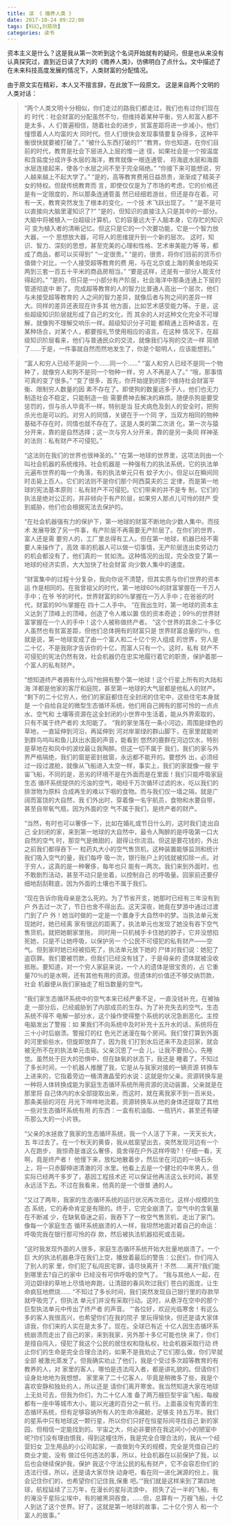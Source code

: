 ```yaml
---
title: 读 《 赡养人类 》
date: 2017-10-24 09:22:08
tags: [科幻,刘慈欣]
categories: 读书
---
```

资本主义是什么？这是我从第一次听到这个名词开始就有的疑问，但是也从来没有认真探究过，直到近日读了大刘的《赡养人类》，彷佛明白了点什么。文中描述了在未来科技高度发展的情况下，人类财富的分配情况。
<!--more-->

由于原文实在精彩，本人又不擅言辞，在此放下一段原文。
这是来自两个文明的人类对话：

>“两个人类文明十分相似，你们走过的路我们都走过，我们也有过你们现在的 
时代：社会财富的分配虽然不匀，但维持着某种平衡，穷人和富人都不是太多，人 
们普遍相信，随着社会的进步，贫富差距将进一步减小，他们憧憬着人人均富的大 
同时代。但人们很快会发现事情要复杂得多，这种平衡很快就要被打破了。” 
“被什么东西打破的?” 
“教育。你也知道，在你们目前的时代，教育是社会下层进入上层的惟一途 
径，如果社会是一个按温度和含盐度分成许多水层的海洋，教育就像一根连通管， 
将海底水层和海面水层连接起来，使各个水层之间不至于完全隔绝。” 
“你接下来可能想说，穷人越来越上不起大学了。” 
“是的，高等教育费用日益昂贵，渐渐成了精英子女的特权。但就传统教育而 
言，即使仅仅是为了市场的考虑，它的价格还是有一定限度的，所以那条连通管虽 
然已经细若游丝，但还是存在着。可有一天，教育突然发生了根本的变化，一个技 
术飞跃出现了。 ” 
“是不是可以直接向大脑里灌知识了?” 
“是的，但知识的直接注入只是其中的一部分。 
大脑中将被植入一台超级计算机，它的容量远大于人脑本身，它存贮的知识可 
变为植入者的清晰记忆。但这只是它的一个次要功能，它是一个智力放大器，一个 
思想放大器，可将人的思维提升到一个新的层次。 
这时，知识、智力、深刻的思想，甚至完美的心理和性格、艺术审美能力等 
等，都成了商品，都可以买得到” 
“一定很贵。” 
“是的，很贵，将你们目前的货币价值做个对比，一个人接受超等教育的费 
用，与在北京或上海的黄金地段买两到三套一百五十平米的商品房相当。” 
“要是这样，还是有一部分人能支付得起的。” 
“是的，但只是一小部分有产阶层，社会海洋中那条连通上下层的管道彻底中 
断了。完成超等教育的人的智力比普通人高出一个层次，他们与未接受超等教育的 
人之间的智力差异，就像后者与狗之间的差异一样大。同样的差异还表现在许多其 
他方面，比如艺术感受能力等。于是，这些超级知识阶层就形成了自己的文化，而 
其余的人对这种文化完全不可理解，就像狗不理解交响乐一样。超级知识分子可能 
都精通上百种语言，在某种场合，对某个人，都要按礼节使用相应的语言。在这种 
情况下，在超级知识阶层看来，他们与普通民众的交流，就像我们与狗的交流一样 
简陋了……于是，一件事就自然而然地发生了，你是个聪明人，应该能想到。” 
<!--more-->
>
>“富人和穷人已经不是同一个……同一个……” 
“富人和穷人已经不是同一个物种了，就像穷人和狗不是同一个物种一样，穷 
人不再是人了。” 
“哦，那事情可真的变了很多。” 
“变了很多，首先，你开始提到的那个维持社会财富平衡、限制穷人数量的因 
素不存在了。即使狗的数量远多于人，他们也无力制造社会不稳定，只能制造一些 
需要费神去解决的麻烦。随便杀狗是要受惩罚的，但与杀人毕竟不一样，特别是当 
狂犬病危及到人的安全时，把狗杀光也是可以的。对穷人的同情，关键在于一个同 
字，当双方相同的物种基础不存在时，同情也就不存在了。这是人类的第二次进 
化，第一次与猿分开来，靠的是自然选择；这一次与穷人分开来，靠的是另一条同 
样神圣的法则：私有财产不可侵犯。” 
>
>“这法则在我们的世界也很神圣的。” 
“在第一地球的世界里，这项法则由一个叫社会机器的系统维持。社会机器是 
一种强有力的执法系统，它的执法单元遍布世界的每一个角落，有的执法单元只有 
蚊子大小，但足以在瞬间同时击毙上百人。它们的法则不是你们那个阿西莫夫的三 
定律，而是第一地球的宪法基本原则：私有财产不可侵犯。它们带来的并不是专 
制，它们的执法是绝对公正的，并非倾向于有产阶层，如果穷人那点儿可怜的财产 
受到威胁，他们也会根据宪法去保护的。 
>
>“在社会机器强有力的保护下，第一地球的财富不断地向少数人集中。而技术 
发展导致了另一件事，有产阶层不再需要无产阶层了。在你们的世界，富人还是需 
要穷人的，工厂里总得有工人。但在第一地球，机器已经不需要人来操作了，高效 
率的机器人可以做一切事情，无产阶层连出卖劳动力的机会都没有了，他们真的一 
贫如洗。这种情况的出现，完全改变了第一地球的经济实质，大大加快了社会财富 
向少数人集中的速度。 
>
>“财富集中的过程十分复杂，我向你说不清楚，但其实质与你们世界的资本运 
作是相同的。在我曾祖父的时代，第一地球60％的财富掌握在一千万人手中；在爷 
爷的时代，世界财富的80％掌握在一万人手中；在爸爸的时代，财富的90％掌握在 
四十二人手中。 
“在我出生时，第一地球的资本主义达到了顶峰上的顶峰，创造了令人难以置 
信的资本奇迹；99％的世界财富掌握在一个人的手中！这个人被称做终产者。 
“这个世界的其余二十多亿人虽然也有贫富差距，但他们总体拥有的财富只是 
世界财富总量的l％，也就是说，第一地球变成了由一个富人和二十亿个穷人组成 
的世界，穷人是二十亿，不是我刚才告诉你的十亿，而富人只有一个。这时，私有 
财产不可侵犯的宪法仍然有效，社会机器仍在忠实地履行着它的职责，保护着那一 
个富人的私有财产。 
>
>“想知道终产者拥有什么吗?他拥有整个第一地球！这个行星上所有的大陆和海 
洋都是他家的客厅和庭院，甚至第一地球的大气层都是他私人的财产。 
“剩下的二十亿穷人，他们的家庭都住在全封闭的住宅中，这些住宅本身就是 
一个自给自足的微型生态循环系统，他们用自己拥有的那可怜的一点点水、空气和 
土壤等资源在这全封闭的小世界中生活着，能从外界索取的，只有不属于终产者的 
太阳能了。 
“我的家坐落在一条小河边，周围是绿色的草地，一直延伸到河沿，再延伸到 
河对岸翠绿的群山脚下，在家里就能听到群鸟呜叫和鱼儿跃出水面的声音，能看到 
悠然的鹿群在河边饮水，特别是草地在和风中的波纹最让我陶醉。但这一切不属于 
我们，我们的家与外界严格隔绝，我们的窗是密封舷窗，永远都不能开的。要想外 
出，必须经过一段过渡舱，就像从飞船进入太空一样，事实上，我们的家就像一艘 
宇宙飞船，不同的是，恶劣的环境不是在外面而是在里面！我们只能呼吸家庭生态 
循环系统提供的污浊的空气，喝经千万次循环过滤的水，吃以我们的排泄物为原料 
合成再生的难以下咽的食物。而与我们仅一墙之隔，就是广阔而富饶的大自然，我 
们外出时，穿着像一名宇航员，食物和水要自带，甚至自带氧气瓶，因为外面的空 
气不属于我们，是终产者的财产。 
>
>“当然，有时也可以奢侈一下，比如在婚礼或节日什么的，这时我们走出自己 
全封闭的家，来到第一地球的大自然中，最令人陶醉的是呼吸第一口大自然的空气 
时，那空气是微甜的，甜得让你流泪。但这是要花钱的，外出之前我们都得吞下一 
粒药丸大小的空气售货机，这种装置能够监测和统计我们吸入空气的量，我们每呼 
吸一次，银行账户上的钱就被扣除一点。对于穷人，这真的是一种奢侈，每年也只 
能有一两次。我们来到外面时，也不敢剧烈活动，甚至不动只是坐着，以控制自己 
的呼吸量。回家前还要仔细地刮刮鞋底，因为外面的土壤也不属于我们。 
>
>“现在告诉你我母亲是怎么死的。为了节省开支，她那时已经有三年没有到户 
外去过一次了，节日也舍不得出去。这天深夜，她竟在梦游中通过过渡门到了户 
外！她当时做的一定是一个置身于大自然中的梦。当执法单元发现她时，她已经离 
家有很远的距离了，执法单元也发现了她没有吞下空气售货机，就把她朝家里拖， 
同时用一只机械手卡住她的脖子，它并没想掐死她，只是不让她呼吸，以保护另一 
个公民不可侵犯的私有财产——空气。但到家时她已经被掐死了，执法单元放下她的 
尸体对我们说：她犯了盗窃罪。我们要被罚款，但我们已经没有钱了，于是母亲的 
遗体就被没收抵账。要知道，对一个穷人家庭来说，一个人的遗体是很宝贵的，占 
它重量70％的是水啊，还有其他有用的资源。但遗体的价值还不够交纳罚款，社会 
机器便从我们家抽走了相当数量的空气。 
>
>“我们家生态循环系统中的空气本来已经严重不足，一直没钱补充，在被抽走 
一部分后，已经威胁到了内部成员的生存。为了补充失去的空气，生态系统不得不 
电解一部分水，这个操作使得整个系统的状况急剧恶化。主控电脑发出了警报：如 
果我们不向系统中及时补充十五升水的话，系统将在三十小时后崩溃。警报灯的红 
色光芒迷漫在每个房间。我们曾打算到外面的河里偷些水，但旋即放弃了，因为我 
们打到水后还来不及走回家，就会被无所不在的执法单元击毙。父亲沉思了一会 
儿，让我不要担心，先睡觉。虽然处于巨大的恐惧中，但在缺氧的状态下，我还是 
睡着了。不知过了多长时间，一个机器人推醒了我，它是从与我家对接的一辆资源 
转换车上进来的，它指着旁边一桶清澈晶莹的水说：这就是你父亲。资源转换车是 
一种将人体转换成能为家庭生态循环系统所用资源的流动装置，父亲就是在那里将 
自己体内的水全部提取出来，而这时，就在离我家不到一百米处，那条美丽的河在 
月光下哗哗地流着。资源转换车从他的身体还提取了其他一些对生态循环系统有用 
的东西：一盒有机油脂、一瓶钙片，甚至还有硬币那么大的一小片铁。 
>
>“父亲的水拯救了我家的生态循环系统，我一个人活了下来，一天天长大，五 
年过去了。在一个秋天的黄昏，我从舷窗望出去，突然发现河边有一个人在跑步， 
我惊奇是谁这么奢侈，竟舍得在户外这样呼吸?！仔细一看，天啊，竟是终产者！ 
他慢下来，放松地散着步，然后坐在河边的一块石头上，将一只赤脚伸进清澈的河 
水里。他看上去是一个健壮的中年男人，但实际已经两千多岁了，基因工程技术还 
可以保证他再活这么长时间，甚至永远活下去。不过在我看来，他真的是一个很普 
通的人。 
>
>“又过了两年，我家的生态循环系统的运行状况再次恶化，这样小规模的生态 
系统，它的寿命肯定是有限的。终于，它完全崩溃了。空气中的含氧量在不断减 
少，在缺氧昏迷之前，我吞下了一枚空气售货机，走出了家门。像每一个家庭生态 
循环系统崩溃的人一样，我坦然地面对着自己的命运：呼吸完我在银行那可怜的存 
款，然后被执法机器掐死或击毙。 
>
>“这时我发现外面的人很多，家庭生态循环系统开始大批量地崩溃了。一个巨 
大的执法机器悬浮在我们上空，播放着最后的警告：公民们，你们闯入了别人的家 
里，你们犯了私闯民宅罪，请尽快离开！不然……离开?我们能到哪里去?自己的家中 
已经没有可供呼吸的空气了。 
“我与其他人一起，在河边碧绿的草地上尽情地奔跑，让清甜的春风吹过我们 
苍白的面庞，让生命疯狂地燃烧…… 
“不知过了多长时间，我们突然发现自己银行里的存款早就呼吸完了，但执法 
单元们并没有采取行动。这时，从悬浮在空中的那个巨型执法单元中传出了终产者 
的声音。 
“‘各位好，欢迎光临寒舍！有这么多的客人我很高兴，也希望你们在我的院子 
里玩得愉快，但还是请大家体谅我，你们来的人实在是太多了。现在。全球已有近 
十亿人因生态循环系统崩溃而走出了自己的家，来到我家，另外那十多亿可能也快 
来了，你们是擅自闯入，侵犯了我这个公民的居住权和隐私权，社会机器采取行动 
终止你们的生命是完全合理合法的，如果不是我劝止了它们那么做，你们早就全部 
被激光蒸发了。但我确实劝止了他们，我是个受过多次超等教育的有教养的人，对 
家里的客人，哪怕是违法闯入者，都是讲礼貌的。但请你们设身处地地为我想想， 
家里来了二十亿客人，毕竟是稍微多了些，我是个喜欢安静和独处的人，所以还是 
请你们离开寒舍。我当然知道大家在地球上无处可去，但我为你们，为二十亿人准 
备了两万艘巨型宇宙飞船，每艘都有一座中等城市大小，能以光速的百分之一航 
行。上面虽没有完善的生态循环系统，但有足够容纳所有人的生命冷藏舱，足够支 
持五万年。我们的星系中只有地球这一颗行星，所以你们只好在恒星际间寻找自己 
新的家园，但相信一定能找到的。宇宙之大，何必非要挤在我这间小小的陋室中 
呢?你们没有理由恨我，得到这幢住所，我是完全合理合法的，我从一个经营妇女 
卫生用品的小公司起家，一直做到今天的规模，完全是凭借自己的商业才能，没有 
做过任何违法的事，所以，社会机器在以前保护了我，以后也会继续保护我，保护 
我这个守法公民的私有财产，它不会容忍你们的违法行径，所以，还是请大家尽快 
动身吧，看在同一进化渊源的份上，我会记住你们的，也希望你们记住我,保重 
吧。’“我们就是这样来到了第四地球，航程延续了三万年，在漫长的星际流浪中， 
损失了近一半的飞船，有的淹没于星际尘埃中，有的被黑洞吞食，……但，总算有一 
万艘飞船，十亿人到达了这个世界。好了，这就是第一地球的故事，二十亿个穷人 
和一个富人的故事。” 